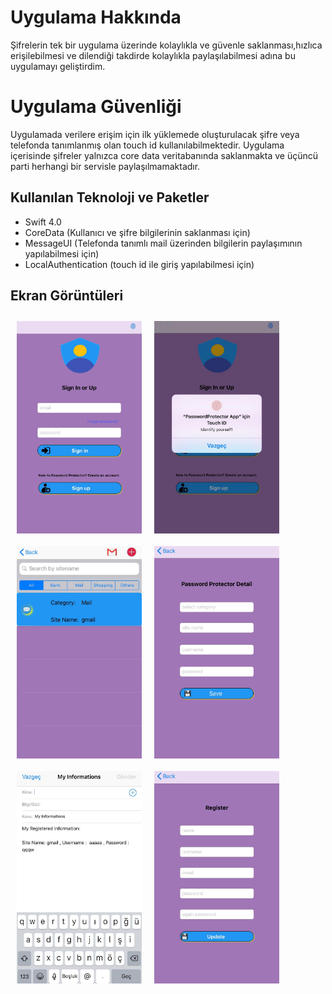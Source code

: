 # Uygulama Hakkında

Şifrelerin tek bir uygulama üzerinde kolaylıkla ve güvenle saklanması,hızlıca erişilebilmesi ve dilendiği takdirde kolaylıkla paylaşılabilmesi adına
bu uygulamayı geliştirdim.

# Uygulama Güvenliği

Uygulamada verilere erişim için ilk yüklemede oluşturulacak şifre veya telefonda tanımlanmış olan touch id kullanılabilmektedir. Uygulama içerisinde şifreler
yalnızca core data veritabanında saklanmakta ve üçüncü parti herhangi bir servisle paylaşılmamaktadır.

## Kullanılan Teknoloji ve Paketler

- Swift 4.0
- CoreData (Kullanıcı ve şifre bilgilerinin saklanması için)
- MessageUI (Telefonda tanımlı mail üzerinden bilgilerin paylaşımının yapılabilmesi için)
- LocalAuthentication (touch id ile giriş yapılabilmesi için)

## Ekran Görüntüleri


<img src="https://github.com/busranurok/PasswordProtected/blob/master/images/pp1.jpeg" width="200" height="340" style="padding:10px" align="left" >
<img src="https://github.com/busranurok/PasswordProtected/blob/master/images/pp2.jpeg" width="200" height="340" style="padding:10px;" align="left">
<img src="https://github.com/busranurok/PasswordProtected/blob/master/images/pp3.jpeg" width="200" height="340" style="margin:10px;" align="left">
<img src="https://github.com/busranurok/PasswordProtected/blob/master/images/pp4.jpeg" width="200" height="340" style="margin:10px;" align="left">
<img src="https://github.com/busranurok/PasswordProtected/blob/master/images/pp5.jpeg" width="200" height="340" style="margin:10px;" align="left" >
<img src="https://github.com/busranurok/PasswordProtected/blob/master/images/pp6.jpeg" width="200" height="340" style="margin:10px;" align="left">

